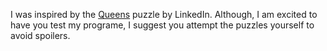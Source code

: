 I was inspired by the [Queens](https://www.linkedin.com/showcase/queens-game/posts/?feedView=all) puzzle by LinkedIn.
Although, I am excited to have you test my programe, I suggest you attempt the puzzles yourself to avoid spoilers.

